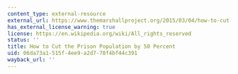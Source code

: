 ```yaml
---
content_type: external-resource
external_url: https://www.themarshallproject.org/2015/03/04/how-to-cut-the-prison-population-by-50-percent
has_external_license_warning: true
license: https://en.wikipedia.org/wiki/All_rights_reserved
status: ''
title: How to Cut the Prison Population by 50 Percent
uid: 06da73a1-515f-4ee9-a2d7-78f4bf44c391
wayback_url: ''
---
```

